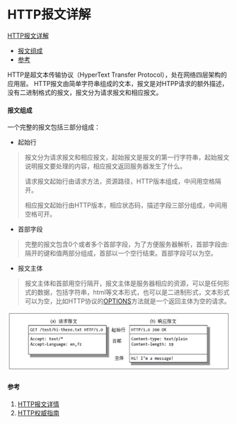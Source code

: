 # HTTP报文详解
[HTTP报文详解](#http报文详解)          
- [报文组成](#报文组成)          
- [参考](#参考)

HTTP是超文本传输协议（HyperText Transfer Protocol），处在网络四层架构的应用层。
HTTP报文由简单字符串组成的文本，报文是对HTPP请求的额外描述，没有二进制格式的报文，报文分为请求报文和相应报文。

#### 报文组成

一个完整的报文包括三部分组成：

- 起始行

>  报文分为请求报文和相应报文，起始报文是报文的第一行字符串，起始报文说明报文要处理的内容，相应报文返回服务器发生了什么。
>
> 请求报文起始行由请求方法，资源路径，HTTP版本组成，中间用空格隔开。
>
> 相应报文起始行由HTTP版本，相应状态码，描述字段三部分组成，中间用空格可开。

- 首部字段

>  完整的报文包含0个或者多个首部字段，为了方便服务器解析，首部字段由:隔开的键和值两部分组成，首部以一个空行结束。首部字段可以为空。

- 报文主体

>  报文主体和首部用空行隔开，报文主体是服务器相应的资源，可以是任何形式的数据，包括字符串，html等文本形式，也可以是二进制形式，文本形式可以为空，比如HTTP协议的[OPTIONS](https://developer.mozilla.org/en-US/docs/Web/HTTP/Methods/OPTIONS)方法就是一个返回主体为空的请求。

![HTTP首部](https://github.com/bojue/Blogs/blob/master/assets/http_header.png)


#### 参考
1. [HTTP报文详情](https://www.cnblogs.com/klguang/p/4618526.html)
2. [HTTP权威指南](https://book.douban.com/subject/10746113/)